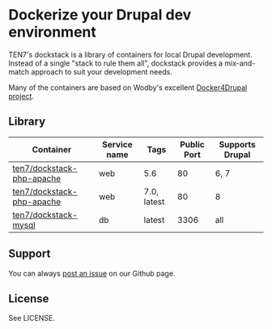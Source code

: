 # Dockerize your Drupal dev environment

TEN7's dockstack is a library of containers for local Drupal development.
Instead of a single "stack to rule them all", dockstack provides a mix-and-match
approach to suit your development needs.

Many of the containers are based on Wodby's excellent [Docker4Drupal project](https://github.com/wodby/docker4drupal/).

## Library

| Container | Service name | Tags | Public Port | Supports Drupal |
| --------- | ------------ | ---- | ----------- | --------------- |
| [ten7/dockstack-php-apache](https://hub.docker.com/r/ten7/dockstack-php-apache/) | web | 5.6 | 80 | 6, 7 |
| [ten7/dockstack-php-apache](https://hub.docker.com/r/ten7/dockstack-php-apache/) | web | 7.0, latest | 80 | 8 |
| [ten7/dockstack-mysql](https://hub.docker.com/r/ten7/dockstack-mysql/) | db | latest | 3306 | all |

## Support

You can always [post an issue](https://github.com/ten7/dockstack/issues/new) on our Github page.

## License

See LICENSE.
